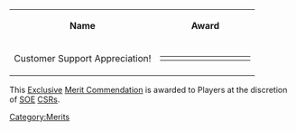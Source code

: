 <table>
<tbody>
<tr class="odd">
<td style="text-align: center;"><p><b>Name</b></p></td>
<td style="text-align: center;"><p><b>Award</b></p></td>
</tr>
<tr class="even">
<td style="text-align: center;"><p>Customer Support Appreciation!</p></td>
<td style="text-align: center;"><table class="bigmerit">
<tr>
<td bgcolor="#FFFFFF">
</td>
<td bgcolor="#FFFFFF">
</td>
<td bgcolor="#FFFFFF">
</td>
<td bgcolor="#FFFFFF">
</td>
<td bgcolor="#FFFFFF">
</td>
<td bgcolor="#FFFFFF">
</td>
<td bgcolor="#FFFFFF">
</td>
<td bgcolor="#FFFFFF">
</td>
<td bgcolor="#FFFFFF">
</td>
<td bgcolor="#FFFFFF">
</td>
</tr>
</table></td>
</tr>
</tbody>
</table>

This [Exclusive](Exclusive_Merit_Commendations.md "wikilink") [Merit
Commendation](Merit_Commendation.md "wikilink") is awarded to Players at
the discretion of [SOE](SOE.md "wikilink") [CSRs](CSR.md "wikilink").

[Category:Merits](Category:Merits.md "wikilink")
